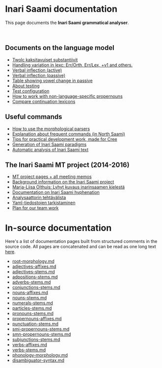 Inari Saami documentation
===================


This page documents the **Inari Saami grammatical analyser**. 

<img src="https://img.shields.io/badge/M-Production-brightgreen.svg" height="15"/> 
<img src="https://img.shields.io/badge/Lic-GPLv3-blue.svg" height="15"/>
<img src="https://img.shields.io/github/issues/giellalt/lang-smn" height="15"/>
<img src="https://github.com/giellalt/lang-smn/workflows/Speller%20CI+CD/badge.svg" height="15"/>



Documents on the language model
--------------------

-   [Twolc kaksitavuiset
    substantiivit](TwolcKaksitavuisetSubstantiivit.html)
-   [Handling variation in lexc: Err/Orth, Err/Lex, +v1 and
    others.](/lang/common/Variation_in_lexc.html)
-   [Verbal inflection (active)](VerbalInflection.html)
-   [Verbal inflection (passive)](PassiveVerbs.html)
-   [Table showing vowel change in passive](PassiveVowelChange.html)
-   [About testing](Testing.html)
-   [Test configuration](TestConfiguration.html)
-   [How to work with non-language-specific
    propernouns](smi-propernouns-stems.html)
-   [Compare continuation lexicons](generatewordforms.html)

Useful commands
---------------

-   [How to use the morphological
    parsers](/tools/docu-sme-manual.html)
-   [Explanation about frequent commands (in North
    Saami)](/tools/unix_korpus_kursa.html)
-   [Tips for practical development work, made for
    Cree](/lang-crk/developingwork.html)
-   [Generation of Inari Saami
	  paradigms](http://giellatekno.uit.no/cgi/p-smn.eng.html) 
- [Automatic analysis of Inari Saami text](http://giellatekno.uit.no/cgi/d-smn.eng.html)


The Inari Saami MT project (2014-2016)
--------------------------------------


-   [MT project pages + all meeting
    memos](/mt/smesmn/NorthSaamiInariSaamiMachineTranslation.html)
-   [Background information on the Inari Saami
    project](docu-smn-background.html)
-   [Marja-Liisa Olthuis: Lyhyt kuvaus inarinsaamen kielestä](LyhytKuvausInarinsaamesta.pdf)
-   [Documentation on Inari Saami hyphenation](docu-hyphenation.txt)
-   [Analysaattorin tehtävälista](AnalysaattorinTehtavalista.html)
-   [Yaml-tiedostojen tarkistaminen](TarkistaaYaml-tiedostot.html)
-   [Plan for our team work](TeamWorkPlan.html)


# In-source documentation

Here's a list of documentation pages built from structured comments in the source code. All pages are concatenated and can be read as one long text [here](smn.md).

* [root-morphology.md](root-morphology.md)
* [adjectives-affixes.md](adjectives-affixes.md)
* [adjectives-stems.md](adjectives-stems.md)
* [adpositions-stems.md](adpositions-stems.md)
* [adverbs-stems.md](adverbs-stems.md)
* [conjunctions-stems.md](conjunctions-stems.md)
* [nouns-affixes.md](nouns-affixes.md)
* [nouns-stems.md](nouns-stems.md)
* [numerals-stems.md](numerals-stems.md)
* [particles-stems.md](particles-stems.md)
* [pronouns-stems.md](pronouns-stems.md)
* [propernouns-affixes.md](propernouns-affixes.md)
* [punctuation-stems.md](punctuation-stems.md)
* [smi-propernouns-stems.md](smi-propernouns-stems.md)
* [smn-propernouns-stems.md](smn-propernouns-stems.md)
* [subjunctions-stems.md](subjunctions-stems.md)
* [verbs-affixes.md](verbs-affixes.md)
* [verbs-stems.md](verbs-stems.md)
* [phonology-morphology.md](phonology-morphology.md)
* [disambiguator-syntax.md](disambiguator-syntax.md)
